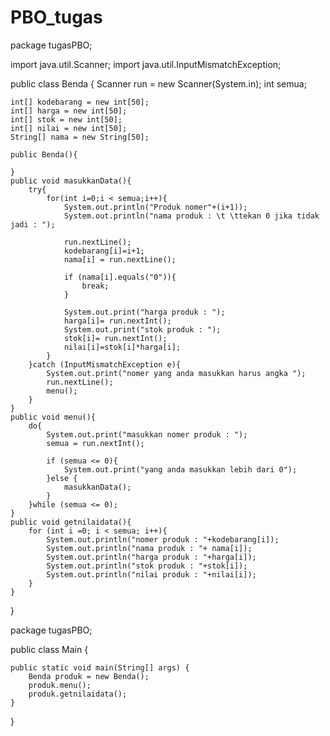 # PBO_tugas

package tugasPBO;

import java.util.Scanner;
import java.util.InputMismatchException;

public class Benda {
    Scanner run = new Scanner(System.in);
    int semua;

    int[] kodebarang = new int[50];
    int[] harga = new int[50];
    int[] stok = new int[50];
    int[] nilai = new int[50];
    String[] nama = new String[50];

    public Benda(){

    }
    public void masukkanData(){
        try{
            for(int i=0;i < semua;i++){
                System.out.println("Produk nomer"+(i+1));
                System.out.println("nama produk : \t \ttekan 0 jika tidak jadi : ");

                run.nextLine();
                kodebarang[i]=i+1;
                nama[i] = run.nextLine();

                if (nama[i].equals("0")){
                    break;
                }

                System.out.print("harga produk : ");
                harga[i]= run.nextInt();
                System.out.print("stok produk : ");
                stok[i]= run.nextInt();
                nilai[i]=stok[i]*harga[i];
            }
        }catch (InputMismatchException e){
            System.out.print("nomer yang anda masukkan harus angka ");
            run.nextLine();
            menu();
        }
    }
    public void menu(){
        do{
            System.out.print("masukkan nomer produk : ");
            semua = run.nextInt();

            if (semua <= 0){
                System.out.print("yang anda masukkan lebih dari 0");
            }else {
                masukkanData();
            }
        }while (semua <= 0);
    }
    public void getnilaidata(){
        for (int i =0; i < semua; i++){
            System.out.println("nomer produk : "+kodebarang[i]);
            System.out.println("nama produk : "+ nama[i]);
            System.out.println("harga produk : "+harga[i]);
            System.out.println("stok produk : "+stok[i]);
            System.out.println("nilai produk : "+nilai[i]);
        }
    }

}

package tugasPBO;

public class Main {

    public static void main(String[] args) {
        Benda produk = new Benda();
        produk.menu();
        produk.getnilaidata();
    }
}
